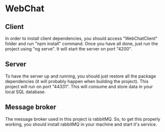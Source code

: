 # WebChat

## Client
In order to install client dependencies, you should access "WebChatClient" folder and run "npm install" command.
Once you have all done, just run the project using "ng serve". It will start the server on port "4200".

## Server
To have the server up and running, you should just restore all the package dependencies (it will probably happen when building the project).
This project will run on port "44331".
This will consume and store data in your local SQL database.

## Message broker
The message broker used in this project is rabbitMQ. So, to get this properly working, you should install rabbitMQ in your machine and start it's service.
